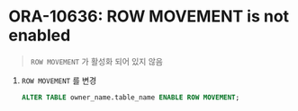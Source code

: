 ORA-10636: ROW MOVEMENT is not enabled
===
>`ROW MOVEMENT` 가 활성화 되어 있지 않음

1. `ROW MOVEMENT` 를 변경
    ```sql
    ALTER TABLE owner_name.table_name ENABLE ROW MOVEMENT;
    ```
